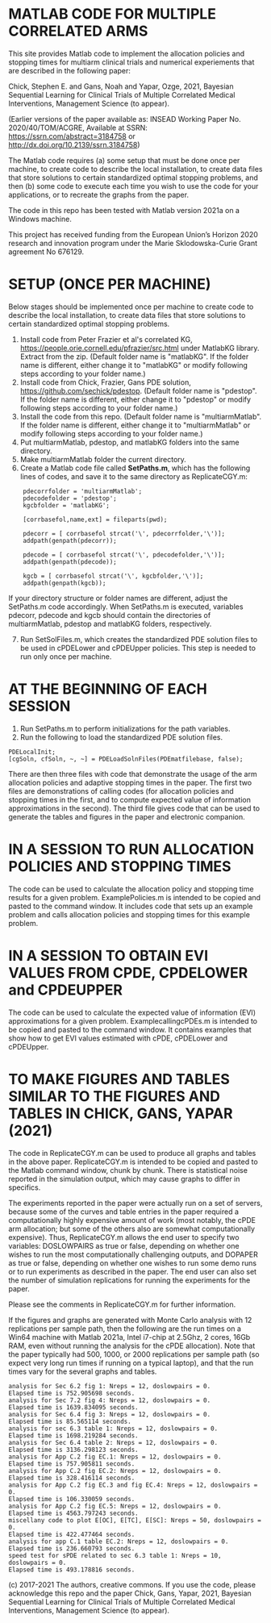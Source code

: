 # MATLAB CODE FOR MULTIPLE CORRELATED ARMS

This site provides Matlab code to implement the allocation policies and stopping times for multiarm clinical trials and numerical experiements that are described in the following paper: 

Chick, Stephen E. and Gans, Noah and Yapar, Ozge, 2021, Bayesian Sequential Learning for Clinical Trials of Multiple Correlated Medical Interventions, Management Science (to appear). 

(Earlier versions of the paper available as: INSEAD Working Paper No. 2020/40/TOM/ACGRE, Available at SSRN: https://ssrn.com/abstract=3184758 or http://dx.doi.org/10.2139/ssrn.3184758)

The Matlab code requires (a) some setup that must be done once per machine, to create code to describe the local installation, to create data files that store solutions to certain standardized optimal stopping problems, and then (b) some code to execute each time you wish to use the code for your applications, or to recreate the graphs from the paper. 

The code in this repo has been tested with Matlab version 2021a on a Windows machine.  

This project has received funding from the European Union’s Horizon 2020 research and innovation program under the Marie Sklodowska-Curie Grant agreement No 676129.

# SETUP (ONCE PER MACHINE)
Below stages should be implemented once per machine to create code to describe the local installation, to create data files that store solutions to certain standardized optimal stopping problems.

1. Install code from Peter Frazier et al's correlated KG, https://people.orie.cornell.edu/pfrazier/src.html under MatlabKG library. Extract from the zip. (Default folder name is "matlabKG". If the folder name is different, either change it to "matlabKG" or modify following steps according to your folder name.)
2. Install code from Chick, Frazier, Gans PDE solution, https://github.com/sechick/pdestop. (Default folder name is "pdestop". If the folder name is different, either change it to "pdestop" or modify following steps according to your folder name.)
3. Install the code from this repo. (Default folder name is "multiarmMatlab". If the folder name is different, either change it to "multiarmMatlab" or modify following steps according to your folder name.)
4. Put multiarmMatlab, pdestop, and matlabKG folders into the same directory. 
5. Make multiarmMatlab folder the current directory. 
6. Create a Matlab code file called **SetPaths.m**, which has the following lines of codes, and save it to the same directory as ReplicateCGY.m:
```
    pdecorrfolder = 'multiarmMatlab';
    pdecodefolder = 'pdestop';
    kgcbfolder = 'matlabKG';
    
    [corrbasefol,name,ext] = fileparts(pwd);

    pdecorr = [ corrbasefol strcat('\', pdecorrfolder,'\')];
    addpath(genpath(pdecorr));

    pdecode = [ corrbasefol strcat('\', pdecodefolder,'\')];
    addpath(genpath(pdecode));
    
    kgcb = [ corrbasefol strcat('\', kgcbfolder,'\')];
    addpath(genpath(kgcb));
```	
If your directory structure or folder names are different, adjust the SetPaths.m code accordingly. When SetPaths.m is executed, variables pdecorr, pdecode and kgcb should contain the directories of multiarmMatlab, pdestop and matlabKG folders, respectively.

7. Run SetSolFiles.m, which creates the standardized PDE solution files to be used in cPDELower and cPDEUpper policies. This step is needed to run only once per machine.

# AT THE BEGINNING OF EACH SESSION
1. Run SetPaths.m to perform initializations for the path variables.
2. Run the following to load the standardized PDE solution files.
```
PDELocalInit;
[cgSoln, cfSoln, ~, ~] = PDELoadSolnFiles(PDEmatfilebase, false);
```
There are then three files with code that demonstrate the usage of the arm allocation policies and adaptive stopping times in the paper. The first two files are demonstrations of calling codes (for allocation policies and stopping times in the first, and to compute expected value of information approximations in the second). The third file gives code that can be used to generate the tables and figures in the paper and electronic companion.

# IN A SESSION TO RUN ALLOCATION POLICIES AND STOPPING TIMES
The code can be used to calculate the allocation policy and stopping time results for a given problem. ExamplePolicies.m is intended to be copied and pasted to the command window. It includes code that sets up an example problem and calls allocation policies and stopping times for this example problem. 

# IN A SESSION TO OBTAIN EVI VALUES FROM CPDE, CPDELOWER and CPDEUPPER
The code can be used to calculate the expected value of information (EVI) approximations for a given problem. ExamplecallingcPDEs.m is intended to be copied and pasted to the command window. It contains examples that show how to get EVI values estimated with cPDE, cPDELower and cPDEUpper. 

# TO MAKE FIGURES AND TABLES SIMILAR TO THE FIGURES AND TABLES IN CHICK, GANS, YAPAR (2021)
The code in ReplicateCGY.m can be used to produce all graphs and tables in the above paper. ReplicateCGY.m is intended to be copied and pasted to the Matlab command window, chunk by chunk. There is statistical noise reported in the simulation output, which may cause graphs to differ in specifics. 

The experiments reported in the paper were actually run on a set of servers, because some of the curves and table entries in the paper required a computationally highly expensive amount of work (most notably, the cPDE arm allocation; but some of the others also are somewhat computationally expensive). Thus, ReplicateCGY.m allows the end user to specify two variables: DOSLOWPAIRS as true or false, depending on whether one wishes to run the most computationally challenging outputs, and DOPAPER as true or false, depending on whether one wishes to run some demo runs or to run experiments as described in the paper. The end user can also set the number of simulation replications for running the experiments for the paper. 

Please see the comments in ReplicateCGY.m for further information.

If the figures and graphs are generated with Monte Carlo analysis with 12 replications per sample path, then the following are the run times on a Win64 machine with Matlab 2021a, Intel i7-chip at 2.5Ghz, 2 cores, 16Gb RAM, even without running the analysis for the cPDE allocation). Note that the paper typically had 500, 1000, or 2000 replications per sample path (so expect very long run times if running on a typical laptop), and that the run times vary for the several graphs and tables.
```
analysis for Sec 6.2 fig 1: Nreps = 12, doslowpairs = 0.
Elapsed time is 752.905698 seconds.
analysis for Sec 7.2 fig 4: Nreps = 12, doslowpairs = 0.
Elapsed time is 1639.834095 seconds.
analysis for Sec 6.4 fig 3: Nreps = 12, doslowpairs = 0.
Elapsed time is 85.565114 seconds.
analysis for sec 6.3 table 1: Nreps = 12, doslowpairs = 0.
Elapsed time is 1698.219284 seconds.
analysis for Sec 6.4 table 2: Nreps = 12, doslowpairs = 0.
Elapsed time is 3136.298123 seconds.
analysis for App C.2 fig EC.1: Nreps = 12, doslowpairs = 0.
Elapsed time is 757.905811 seconds.
analysis for App C.2 fig EC.2: Nreps = 12, doslowpairs = 0.
Elapsed time is 328.416114 seconds.
analysis for App C.2 fig EC.3 and fig EC.4: Nreps = 12, doslowpairs = 0.
Elapsed time is 106.330059 seconds.
analysis for App C.2 fig EC.5: Nreps = 12, doslowpairs = 0.
Elapsed time is 4563.797243 seconds.
miscellany code to plot E[OC], E[TC], E[SC]: Nreps = 50, doslowpairs = 0.
Elapsed time is 422.477464 seconds.
analysis for app C.1 table EC.2: Nreps = 12, doslowpairs = 0.
Elapsed time is 236.660793 seconds.
speed test for sPDE related to sec 6.3 table 1: Nreps = 10, doslowpairs = 0.
Elapsed time is 493.178816 seconds.
```

(c) 2017-2021 The authors, creative commons. If you use the code, please acknowledge this repo and the paper Chick, Gans, Yapar, 2021, Bayesian Sequential Learning for Clinical Trials of Multiple Correlated Medical Interventions, Management Science (to appear). 
